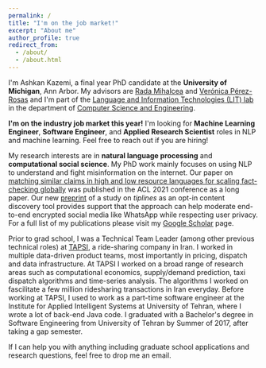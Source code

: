 ```yaml
---
permalink: /
title: "I'm on the job market!"
excerpt: "About me"
author_profile: true
redirect_from: 
  - /about/
  - /about.html
---
```


I'm Ashkan Kazemi, a final year PhD candidate at the **University of Michigan**, Ann Arbor. My advisors are [Rada Mihalcea](https://web.eecs.umich.edu/~mihalcea/) and [Verónica Pérez-Rosas](https://vrncapr.engin.umich.edu/) and I'm part of the [Language and Information Technologies (LIT) lab](https://lit.eecs.umich.edu/) in the department of [Computer Science and Engineering](https://cse.engin.umich.edu/).

**I'm on the industry job market this year!** I'm looking for **Machine Learning Engineer**, **Software Engineer**, and **Applied Research Scientist** roles in NLP and machine learning. Feel free to reach out if you are hiring!

My research interests are in **natural language processing** and **computational social science**. My PhD work mainly focuses on using NLP to understand and fight misinformation on the internet. Our paper on [matching similar claims in high and low resource languages for scaling fact-checking globally](https://aclanthology.org/2021.acl-long.347/) was published in the ACL 2021 conference as a long paper. Our new [preprint](https://arxiv.org/abs/2106.04726) of a study on *tiplines* as an opt-in content discovery tool provides support that the approach can help moderate end-to-end encrypted social media like WhatsApp while respecting user privacy. For a full list of my publications please visit my [Google Scholar](https://scholar.google.com/citations?user=Vq4f4C8AAAAJ&hl=en) page.

Prior to grad school, I was a Technical Team Leader (among other previous technical roles) at [TAPSI](https://tapsi.ir/), a ride-sharing company in Iran. I worked in multiple data-driven product teams, most importantly in pricing, dispatch and data infrastructure. At TAPSI I worked on a broad range of research areas such as computational economics, supply/demand prediction, taxi dispatch algorithms and time-series analysis. The algorithms I worked on fascilitate a few million ridesharing transactions in Iran everyday. Before working at TAPSI, I used to work as a part-time software engineer at the Institute for Applied Intelligent Systems at University of Tehran, where I wrote a lot of back-end Java code. I graduated with a Bachelor's degree in Software Engineering from University of Tehran by Summer of 2017, after taking a gap semester.

If I can help you with anything including graduate school applications and research questions, feel free to drop me an email.
